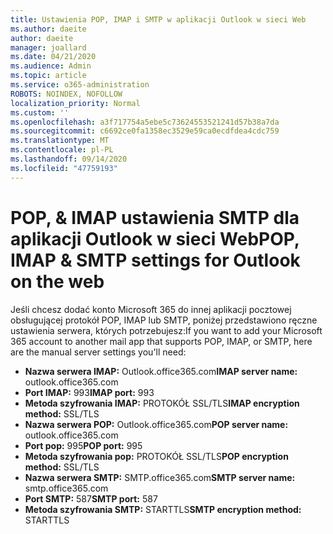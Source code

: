 ```yaml
---
title: Ustawienia POP, IMAP i SMTP w aplikacji Outlook w sieci Web
ms.author: daeite
author: daeite
manager: joallard
ms.date: 04/21/2020
ms.audience: Admin
ms.topic: article
ms.service: o365-administration
ROBOTS: NOINDEX, NOFOLLOW
localization_priority: Normal
ms.custom: ''
ms.openlocfilehash: a3f717754a5ebe5c73624553521241d57b38a7da
ms.sourcegitcommit: c6692ce0fa1358ec3529e59ca0ecdfdea4cdc759
ms.translationtype: MT
ms.contentlocale: pl-PL
ms.lasthandoff: 09/14/2020
ms.locfileid: "47759193"
---
```

# <a name="pop-imap--smtp-settings-for-outlook-on-the-web"></a><span data-ttu-id="c7526-102">POP, & IMAP ustawienia SMTP dla aplikacji Outlook w sieci Web</span><span class="sxs-lookup"><span data-stu-id="c7526-102">POP, IMAP & SMTP settings for Outlook on the web</span></span>

<span data-ttu-id="c7526-103">Jeśli chcesz dodać konto Microsoft 365 do innej aplikacji pocztowej obsługującej protokół POP, IMAP lub SMTP, poniżej przedstawiono ręczne ustawienia serwera, których potrzebujesz:</span><span class="sxs-lookup"><span data-stu-id="c7526-103">If you want to add your Microsoft 365 account to another mail app that supports POP, IMAP, or SMTP, here are the manual server settings you'll need:</span></span>
  
- <span data-ttu-id="c7526-104">**Nazwa serwera IMAP:** Outlook.office365.com</span><span class="sxs-lookup"><span data-stu-id="c7526-104">**IMAP server name:** outlook.office365.com</span></span>
- <span data-ttu-id="c7526-105">**Port IMAP:** 993</span><span class="sxs-lookup"><span data-stu-id="c7526-105">**IMAP port:** 993</span></span>
- <span data-ttu-id="c7526-106">**Metoda szyfrowania IMAP:** PROTOKÓŁ SSL/TLS</span><span class="sxs-lookup"><span data-stu-id="c7526-106">**IMAP encryption method:** SSL/TLS</span></span>
- <span data-ttu-id="c7526-107">**Nazwa serwera POP:** Outlook.office365.com</span><span class="sxs-lookup"><span data-stu-id="c7526-107">**POP server name:** outlook.office365.com</span></span>  
- <span data-ttu-id="c7526-108">**Port pop:** 995</span><span class="sxs-lookup"><span data-stu-id="c7526-108">**POP port:** 995</span></span>  
- <span data-ttu-id="c7526-109">**Metoda szyfrowania pop:** PROTOKÓŁ SSL/TLS</span><span class="sxs-lookup"><span data-stu-id="c7526-109">**POP encryption method:** SSL/TLS</span></span>  
- <span data-ttu-id="c7526-110">**Nazwa serwera SMTP:** SMTP.office365.com</span><span class="sxs-lookup"><span data-stu-id="c7526-110">**SMTP server name:** smtp.office365.com</span></span>
- <span data-ttu-id="c7526-111">**Port SMTP:** 587</span><span class="sxs-lookup"><span data-stu-id="c7526-111">**SMTP port:** 587</span></span>
- <span data-ttu-id="c7526-112">**Metoda szyfrowania SMTP:** STARTTLS</span><span class="sxs-lookup"><span data-stu-id="c7526-112">**SMTP encryption method:** STARTTLS</span></span>